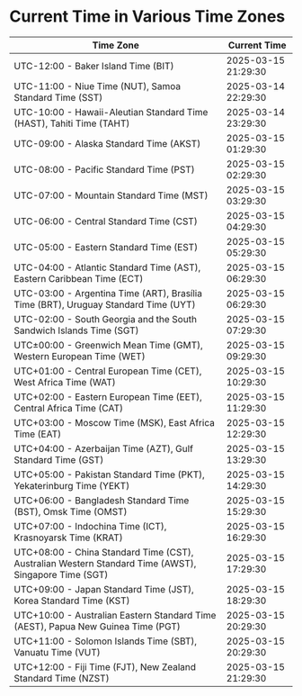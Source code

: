 # Current Time in Various Time Zones

| Time Zone | Current Time |
|-----------|--------------|
| UTC-12:00 - Baker Island Time (BIT) | 2025-03-15 21:29:30 |
| UTC-11:00 - Niue Time (NUT), Samoa Standard Time (SST) | 2025-03-14 22:29:30 |
| UTC-10:00 - Hawaii-Aleutian Standard Time (HAST), Tahiti Time (TAHT) | 2025-03-14 23:29:30 |
| UTC-09:00 - Alaska Standard Time (AKST) | 2025-03-15 01:29:30 |
| UTC-08:00 - Pacific Standard Time (PST) | 2025-03-15 02:29:30 |
| UTC-07:00 - Mountain Standard Time (MST) | 2025-03-15 03:29:30 |
| UTC-06:00 - Central Standard Time (CST) | 2025-03-15 04:29:30 |
| UTC-05:00 - Eastern Standard Time (EST) | 2025-03-15 05:29:30 |
| UTC-04:00 - Atlantic Standard Time (AST), Eastern Caribbean Time (ECT) | 2025-03-15 06:29:30 |
| UTC-03:00 - Argentina Time (ART), Brasília Time (BRT), Uruguay Standard Time (UYT) | 2025-03-15 06:29:30 |
| UTC-02:00 - South Georgia and the South Sandwich Islands Time (SGT) | 2025-03-15 07:29:30 |
| UTC±00:00 - Greenwich Mean Time (GMT), Western European Time (WET) | 2025-03-15 09:29:30 |
| UTC+01:00 - Central European Time (CET), West Africa Time (WAT) | 2025-03-15 10:29:30 |
| UTC+02:00 - Eastern European Time (EET), Central Africa Time (CAT) | 2025-03-15 11:29:30 |
| UTC+03:00 - Moscow Time (MSK), East Africa Time (EAT) | 2025-03-15 12:29:30 |
| UTC+04:00 - Azerbaijan Time (AZT), Gulf Standard Time (GST) | 2025-03-15 13:29:30 |
| UTC+05:00 - Pakistan Standard Time (PKT), Yekaterinburg Time (YEKT) | 2025-03-15 14:29:30 |
| UTC+06:00 - Bangladesh Standard Time (BST), Omsk Time (OMST) | 2025-03-15 15:29:30 |
| UTC+07:00 - Indochina Time (ICT), Krasnoyarsk Time (KRAT) | 2025-03-15 16:29:30 |
| UTC+08:00 - China Standard Time (CST), Australian Western Standard Time (AWST), Singapore Time (SGT) | 2025-03-15 17:29:30 |
| UTC+09:00 - Japan Standard Time (JST), Korea Standard Time (KST) | 2025-03-15 18:29:30 |
| UTC+10:00 - Australian Eastern Standard Time (AEST), Papua New Guinea Time (PGT) | 2025-03-15 20:29:30 |
| UTC+11:00 - Solomon Islands Time (SBT), Vanuatu Time (VUT) | 2025-03-15 20:29:30 |
| UTC+12:00 - Fiji Time (FJT), New Zealand Standard Time (NZST) | 2025-03-15 21:29:30 |
